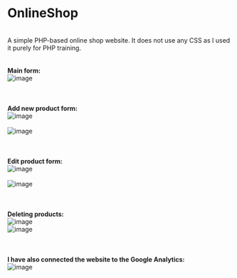 # OnlineShop
<br>A simple PHP-based online shop website. It does not use any CSS as I used it purely for PHP training.
<br>
<br>
<br><b>Main form:</b>
<br>![image](https://user-images.githubusercontent.com/77579503/145735207-f3174359-8e04-4f28-ae9d-e134dc05985f.png)
<br>
<br>
<br>
<br><b>Add new product form:</b>
<br>![image](https://user-images.githubusercontent.com/77579503/145735290-6813eb34-8442-4be8-8ec0-0bca1e645bf9.png)
<br>
<br>![image](https://user-images.githubusercontent.com/77579503/145735388-270a88a5-8eff-4a02-8bf6-f8b62cfdf38c.png)
<br>
<br>
<br>
<br><b>Edit product form:</b>
<br>![image](https://user-images.githubusercontent.com/77579503/145735340-136404df-81b9-438f-b1ae-62323ab0dd82.png)
<br>
<br>![image](https://user-images.githubusercontent.com/77579503/145735429-a795f984-2cf6-4661-8e7c-1d07f68f913c.png)
<br>
<br>
<br>
<br><b>Deleting products:</b>
<br>![image](https://user-images.githubusercontent.com/77579503/145735457-d97c21e0-4c8e-41bc-a7df-ab6558d82290.png)
<br>![image](https://user-images.githubusercontent.com/77579503/145735488-d607c9be-f2ae-46df-8a33-ac897894119f.png)
<br>
<br>
<br>
<br><b>I have also connected the website to the Google Analytics:</b>
<br>![image](https://user-images.githubusercontent.com/77579503/145735648-99dece19-aab0-44f5-9596-9c417f9d993a.png)
